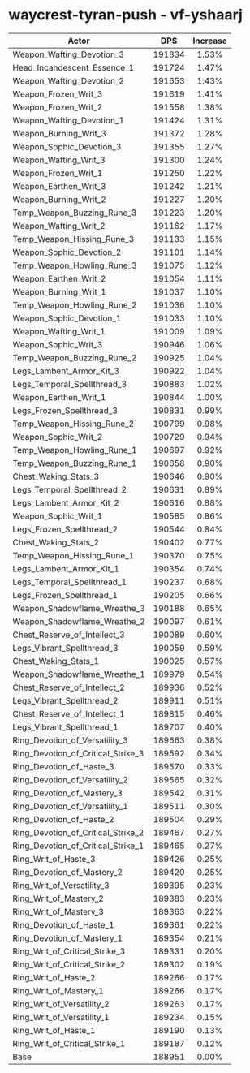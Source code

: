 # waycrest-tyran-push - vf-yshaarj
| Actor | DPS | Increase |
|---|:---:|:---:|
|Weapon_Wafting_Devotion_3|191834|1.53%|
|Head_Incandescent_Essence_1|191724|1.47%|
|Weapon_Wafting_Devotion_2|191653|1.43%|
|Weapon_Frozen_Writ_3|191619|1.41%|
|Weapon_Frozen_Writ_2|191558|1.38%|
|Weapon_Wafting_Devotion_1|191424|1.31%|
|Weapon_Burning_Writ_3|191372|1.28%|
|Weapon_Sophic_Devotion_3|191355|1.27%|
|Weapon_Wafting_Writ_3|191300|1.24%|
|Weapon_Frozen_Writ_1|191250|1.22%|
|Weapon_Earthen_Writ_3|191242|1.21%|
|Weapon_Burning_Writ_2|191227|1.20%|
|Temp_Weapon_Buzzing_Rune_3|191223|1.20%|
|Weapon_Wafting_Writ_2|191162|1.17%|
|Temp_Weapon_Hissing_Rune_3|191133|1.15%|
|Weapon_Sophic_Devotion_2|191101|1.14%|
|Temp_Weapon_Howling_Rune_3|191075|1.12%|
|Weapon_Earthen_Writ_2|191054|1.11%|
|Weapon_Burning_Writ_1|191037|1.10%|
|Temp_Weapon_Howling_Rune_2|191036|1.10%|
|Weapon_Sophic_Devotion_1|191033|1.10%|
|Weapon_Wafting_Writ_1|191009|1.09%|
|Weapon_Sophic_Writ_3|190946|1.06%|
|Temp_Weapon_Buzzing_Rune_2|190925|1.04%|
|Legs_Lambent_Armor_Kit_3|190922|1.04%|
|Legs_Temporal_Spellthread_3|190883|1.02%|
|Weapon_Earthen_Writ_1|190844|1.00%|
|Legs_Frozen_Spellthread_3|190831|0.99%|
|Temp_Weapon_Hissing_Rune_2|190799|0.98%|
|Weapon_Sophic_Writ_2|190729|0.94%|
|Temp_Weapon_Howling_Rune_1|190697|0.92%|
|Temp_Weapon_Buzzing_Rune_1|190658|0.90%|
|Chest_Waking_Stats_3|190646|0.90%|
|Legs_Temporal_Spellthread_2|190631|0.89%|
|Legs_Lambent_Armor_Kit_2|190616|0.88%|
|Weapon_Sophic_Writ_1|190585|0.86%|
|Legs_Frozen_Spellthread_2|190544|0.84%|
|Chest_Waking_Stats_2|190402|0.77%|
|Temp_Weapon_Hissing_Rune_1|190370|0.75%|
|Legs_Lambent_Armor_Kit_1|190354|0.74%|
|Legs_Temporal_Spellthread_1|190237|0.68%|
|Legs_Frozen_Spellthread_1|190205|0.66%|
|Weapon_Shadowflame_Wreathe_3|190188|0.65%|
|Weapon_Shadowflame_Wreathe_2|190097|0.61%|
|Chest_Reserve_of_Intellect_3|190089|0.60%|
|Legs_Vibrant_Spellthread_3|190059|0.59%|
|Chest_Waking_Stats_1|190025|0.57%|
|Weapon_Shadowflame_Wreathe_1|189979|0.54%|
|Chest_Reserve_of_Intellect_2|189936|0.52%|
|Legs_Vibrant_Spellthread_2|189911|0.51%|
|Chest_Reserve_of_Intellect_1|189815|0.46%|
|Legs_Vibrant_Spellthread_1|189707|0.40%|
|Ring_Devotion_of_Versatility_3|189663|0.38%|
|Ring_Devotion_of_Critical_Strike_3|189592|0.34%|
|Ring_Devotion_of_Haste_3|189570|0.33%|
|Ring_Devotion_of_Versatility_2|189565|0.32%|
|Ring_Devotion_of_Mastery_3|189542|0.31%|
|Ring_Devotion_of_Versatility_1|189511|0.30%|
|Ring_Devotion_of_Haste_2|189504|0.29%|
|Ring_Devotion_of_Critical_Strike_2|189467|0.27%|
|Ring_Devotion_of_Critical_Strike_1|189465|0.27%|
|Ring_Writ_of_Haste_3|189426|0.25%|
|Ring_Devotion_of_Mastery_2|189420|0.25%|
|Ring_Writ_of_Versatility_3|189395|0.23%|
|Ring_Writ_of_Mastery_2|189383|0.23%|
|Ring_Writ_of_Mastery_3|189363|0.22%|
|Ring_Devotion_of_Haste_1|189361|0.22%|
|Ring_Devotion_of_Mastery_1|189354|0.21%|
|Ring_Writ_of_Critical_Strike_3|189331|0.20%|
|Ring_Writ_of_Critical_Strike_2|189302|0.19%|
|Ring_Writ_of_Haste_2|189266|0.17%|
|Ring_Writ_of_Mastery_1|189266|0.17%|
|Ring_Writ_of_Versatility_2|189263|0.17%|
|Ring_Writ_of_Versatility_1|189234|0.15%|
|Ring_Writ_of_Haste_1|189190|0.13%|
|Ring_Writ_of_Critical_Strike_1|189187|0.12%|
|Base|188951|0.00%|
